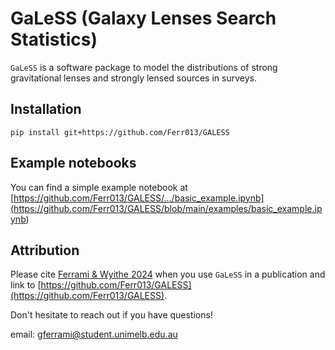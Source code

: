 # GaLeSS (Galaxy Lenses Search Statistics)

``GaLeSS`` is a software package to model the distributions of strong gravitational lenses and strongly lensed sources in surveys.

Installation
------------

``pip install git+https://github.com/Ferr013/GALESS``


Example notebooks
-----------------

You can find a simple example notebook at [https://github.com/Ferr013/GALESS/.../basic_example.ipynb](<https://github.com/Ferr013/GALESS/blob/main/examples/basic_example.ipynb>)



Attribution
-----------
Please cite [Ferrami & Wyithe 2024](https://arxiv.org/pdf/2404.03143.pdf) when you use ``GaLeSS`` in a publication and link to [https://github.com/Ferr013/GALESS](https://github.com/Ferr013/GALESS).

Don't hesitate to reach out if you have questions!

email: [gferrami@student.unimelb.edu.au](mailto::gferrami@student.unimelb.edu.au)
